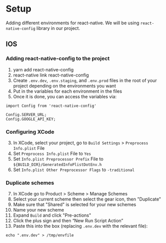 # Setup
Adding different environments for react-native. We will be using `react-native-config` library in our project. 

## IOS

### Adding react-native-config to the project
1. yarn add react-native-config
2. react-native link react-native-config
3. Create `.env.dev`, `.env.staging`, and `.env.prod` files in the root of your project depending on the environments you want
4. Put in the variables for each environment in the files
4. Once it is done, you can access the variables via:
```
import Config from 'react-native-config'

Config.SERVER_URL;
Config.GOOGLE_API_KEY;
```

### Configuring XCode
3. In XCode, select your project, go to `Build Settings` > `Preprocess Info.plist` File
4. Set `Preprocess Info.plist` File to `Yes`
5. Set `Info.plist Preprocessor Prefix` File to `${BUILD_DIR}/GeneratedInfoPlistDotEnv.h`
6. Set `Info.plist Other Preprocessor Flags` to `-traditional`

### Duplicate schemes
7. In XCode go to Product > Scheme > Manage Schemes
8. Select your current scheme then select the gear icon, then "Duplicate"
8. Make sure that "Shared" is selected for your new schemes
9. Name your new scheme
10. Expand `Build` and click "Pre-actions"
11. Click the plus sign and then “New Run Script Action”
12. Paste this into the box (replacing `.env.dev` with the relevant file): 

```
echo ".env.dev" > /tmp/envfile
```